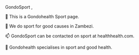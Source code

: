 GondoSport ,

🔭 This is a Gondohealth Sport page.

🌱 We do sport for good causes in Zambezi.

📫 GondoSport can be contacted on sport at healthhealth.com.

🌱 Gondohealth specialises in sport and good health.
